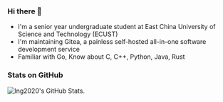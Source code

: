 ### Hi there 👋

- I'm a senior year undergraduate student at East China University of Science and Technology (ECUST)
- I'm maintaining Gitea, a painless self-hosted all-in-one software development service
- Familiar with Go, Know about C, C++, Python, Java, Rust

### Stats on GitHub

<picture>
  <source media="(prefers-color-scheme: dark)" srcset="https://github-readme-stats.zcy.dev/api?username=lng2020&show_icons=true&theme=dark&border_color=30363d">
  <img alt="lng2020's GitHub Stats." src="https://github-readme-stats.zcy.dev/api?username=lng2020&show_icons=true&theme=default">
</picture>
